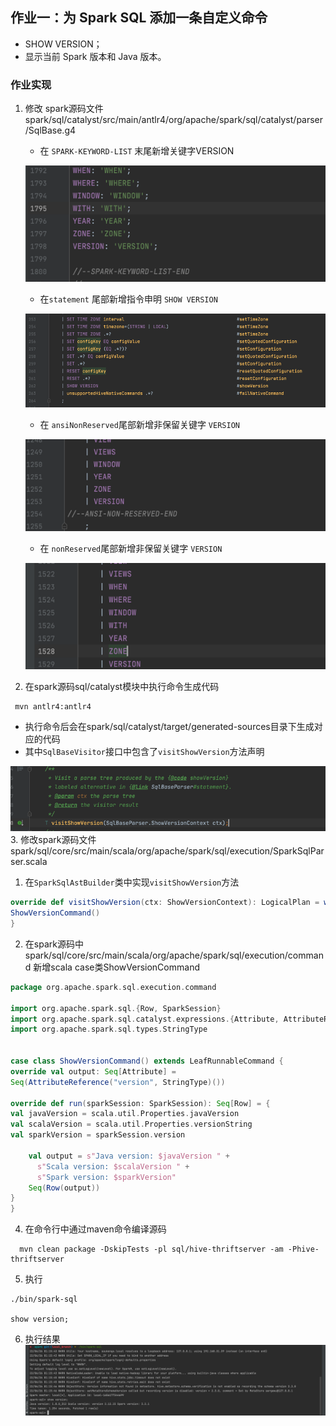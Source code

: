 ## 作业一：为 Spark SQL 添加一条自定义命令

* SHOW VERSION；
* 显示当前 Spark 版本和 Java 版本。


### 作业实现
1. 修改 spark源码文件 spark/sql/catalyst/src/main/antlr4/org/apache/spark/sql/catalyst/parser/SqlBase.g4
   * 在 `SPARK-KEYWORD-LIST` 末尾新增关键字VERSION

   ![新增关键字](assets/keyword.png)
   
   * 在`statement` 尾部新增指令申明 `SHOW VERSION`

   ![新增指令申明](assets/statement.png)
   * 在 `ansiNonReserved`尾部新增非保留关键字 `VERSION`

   ![新增非保留关键字](assets/ansinonreserved.png)
   * 在 `nonReserved`尾部新增非保留关键字 `VERSION`

   ![新增非保留关键字](assets/nonreserved.png)
2. 在spark源码sql/catalyst模块中执行命令生成代码
```shell
 mvn antlr4:antlr4
```
   * 执行命令后会在spark/sql/catalyst/target/generated-sources目录下生成对应的代码
   * 其中`SqlBaseVisitor`接口中包含了`visitShowVersion`方法声明

   ![shoVersion方法申明](assets/showversion.png)
3. 修改spark源码文件 spark/sql/core/src/main/scala/org/apache/spark/sql/execution/SparkSqlParser.scala
   1. 在`SparkSqlAstBuilder`类中实现`visitShowVersion`方法
   
   ```scala
   override def visitShowVersion(ctx: ShowVersionContext): LogicalPlan = withOrigin(ctx) {
   ShowVersionCommand()
   }
   ```
   2. 在spark源码中 spark/sql/core/src/main/scala/org/apache/spark/sql/execution/command 新增scala case类ShowVersionCommand
   
   ```scala
   package org.apache.spark.sql.execution.command

   import org.apache.spark.sql.{Row, SparkSession}
   import org.apache.spark.sql.catalyst.expressions.{Attribute, AttributeReference}
   import org.apache.spark.sql.types.StringType
   
   
   case class ShowVersionCommand() extends LeafRunnableCommand {
   override val output: Seq[Attribute] =
   Seq(AttributeReference("version", StringType)())
   
   override def run(sparkSession: SparkSession): Seq[Row] = {
   val javaVersion = scala.util.Properties.javaVersion
   val scalaVersion = scala.util.Properties.versionString
   val sparkVersion = sparkSession.version
   
       val output = s"Java version: $javaVersion " +
         s"Scala version: $scalaVersion " +
         s"Spark version: $sparkVersion"
       Seq(Row(output))
   }
   }
   ```
4. 在命令行中通过maven命令编译源码
```shell
  mvn clean package -DskipTests -pl sql/hive-thriftserver -am -Phive-thriftserver 
```
5. 执行
```shell
./bin/spark-sql

show version;
```
6. 执行结果
![执行结果](assets/result.png)
   